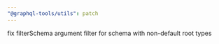 ```yaml
---
"@graphql-tools/utils": patch
---
```


fix filterSchema argument filter for schema with non-default root types
